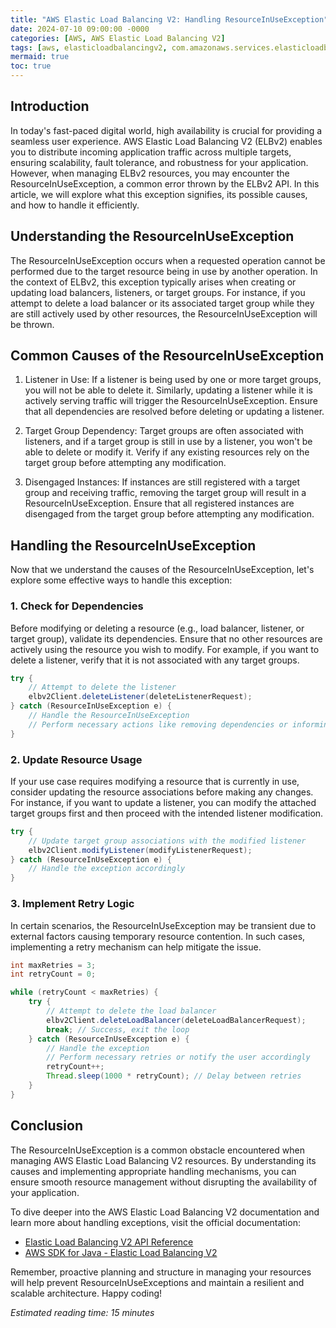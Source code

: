 ```yaml
---
title: "AWS Elastic Load Balancing V2: Handling ResourceInUseException"
date: 2024-07-10 09:00:00 -0000
categories: [AWS, AWS Elastic Load Balancing V2]
tags: [aws, elasticloadbalancingv2, com.amazonaws.services.elasticloadbalancingv2.model]
mermaid: true
toc: true
---
```



## Introduction
In today's fast-paced digital world, high availability is crucial for providing a seamless user experience. AWS Elastic Load Balancing V2 (ELBv2) enables you to distribute incoming application traffic across multiple targets, ensuring scalability, fault tolerance, and robustness for your application. However, when managing ELBv2 resources, you may encounter the ResourceInUseException, a common error thrown by the ELBv2 API. In this article, we will explore what this exception signifies, its possible causes, and how to handle it efficiently.

## Understanding the ResourceInUseException
The ResourceInUseException occurs when a requested operation cannot be performed due to the target resource being in use by another operation. In the context of ELBv2, this exception typically arises when creating or updating load balancers, listeners, or target groups. For instance, if you attempt to delete a load balancer or its associated target group while they are still actively used by other resources, the ResourceInUseException will be thrown. 

## Common Causes of the ResourceInUseException
1. Listener in Use: If a listener is being used by one or more target groups, you will not be able to delete it. Similarly, updating a listener while it is actively serving traffic will trigger the ResourceInUseException. Ensure that all dependencies are resolved before deleting or updating a listener.

2. Target Group Dependency: Target groups are often associated with listeners, and if a target group is still in use by a listener, you won't be able to delete or modify it. Verify if any existing resources rely on the target group before attempting any modification.

3. Disengaged Instances: If instances are still registered with a target group and receiving traffic, removing the target group will result in a ResourceInUseException. Ensure that all registered instances are disengaged from the target group before attempting any modification.

## Handling the ResourceInUseException
Now that we understand the causes of the ResourceInUseException, let's explore some effective ways to handle this exception:

### 1. Check for Dependencies
Before modifying or deleting a resource (e.g., load balancer, listener, or target group), validate its dependencies. Ensure that no other resources are actively using the resource you wish to modify. For example, if you want to delete a listener, verify that it is not associated with any target groups.

```java
try {
    // Attempt to delete the listener
    elbv2Client.deleteListener(deleteListenerRequest);
} catch (ResourceInUseException e) {
    // Handle the ResourceInUseException
    // Perform necessary actions like removing dependencies or informing the user of the issue.
}
```

### 2. Update Resource Usage
If your use case requires modifying a resource that is currently in use, consider updating the resource associations before making any changes. For instance, if you want to update a listener, you can modify the attached target groups first and then proceed with the intended listener modification.

```java
try {
    // Update target group associations with the modified listener
    elbv2Client.modifyListener(modifyListenerRequest);
} catch (ResourceInUseException e) {
    // Handle the exception accordingly
}
```

### 3. Implement Retry Logic
In certain scenarios, the ResourceInUseException may be transient due to external factors causing temporary resource contention. In such cases, implementing a retry mechanism can help mitigate the issue.

```java
int maxRetries = 3;
int retryCount = 0;

while (retryCount < maxRetries) {
    try {
        // Attempt to delete the load balancer
        elbv2Client.deleteLoadBalancer(deleteLoadBalancerRequest);
        break; // Success, exit the loop
    } catch (ResourceInUseException e) {
        // Handle the exception
        // Perform necessary retries or notify the user accordingly
        retryCount++;
        Thread.sleep(1000 * retryCount); // Delay between retries
    }
}
```

## Conclusion
The ResourceInUseException is a common obstacle encountered when managing AWS Elastic Load Balancing V2 resources. By understanding its causes and implementing appropriate handling mechanisms, you can ensure smooth resource management without disrupting the availability of your application.

To dive deeper into the AWS Elastic Load Balancing V2 documentation and learn more about handling exceptions, visit the official documentation:

- [Elastic Load Balancing V2 API Reference](https://docs.aws.amazon.com/elasticloadbalancing/latest/APIReference/Welcome.html)
- [AWS SDK for Java - Elastic Load Balancing V2](https://docs.aws.amazon.com/sdk-for-java/latest/developer-guide/examples-elastic-load-balancing.html)

Remember, proactive planning and structure in managing your resources will help prevent ResourceInUseExceptions and maintain a resilient and scalable architecture. Happy coding!

*Estimated reading time: 15 minutes*